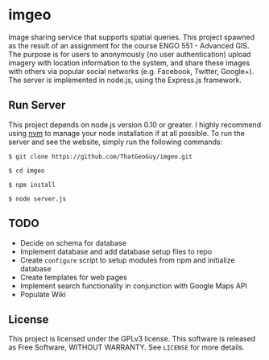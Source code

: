 imgeo
=====

Image sharing service that supports spatial queries. This project spawned as the result of an assignment for the course ENGO 551 - Advanced GIS. The purpose is for users to anonymously (no user authentication) upload imagery with location information to the system, and share these images with others via popular social networks (e.g. Facebook, Twitter, Google+). The server is implemented in node.js, using the Express.js framework. 

Run Server
----------

This project depends on node.js version 0.10 or greater. I highly recommend using [nvm](https://github.com/creationix/nvm) to manage your node installation if at all possible. To run the server and see the website, simply run the following commands: 

`$ git clone https://github.com/ThatGeoGuy/imgeo.git`

`$ cd imgeo` 

`$ npm install`

`$ node server.js`

TODO
----

* Decide on schema for database
* Implement database and add database setup files to repo
* Create `configure` script to setup modules from npm and initialize database
* Create templates for web pages 
* Implement search functionality in conjunction with Google Maps API
* Populate Wiki

License 
-------

This project is licensed under the GPLv3 license. This software is released as Free Software, WITHOUT WARRANTY. See `LICENSE` for more details. 
